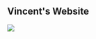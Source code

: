 <body>
  <h2>Vincent's Website</h2>
    <img src=https://wallpapersok.com/images/high/boondocks-uncle-ruckus-f2f2o28aoe4zksxm.jpg
     </body>
  
